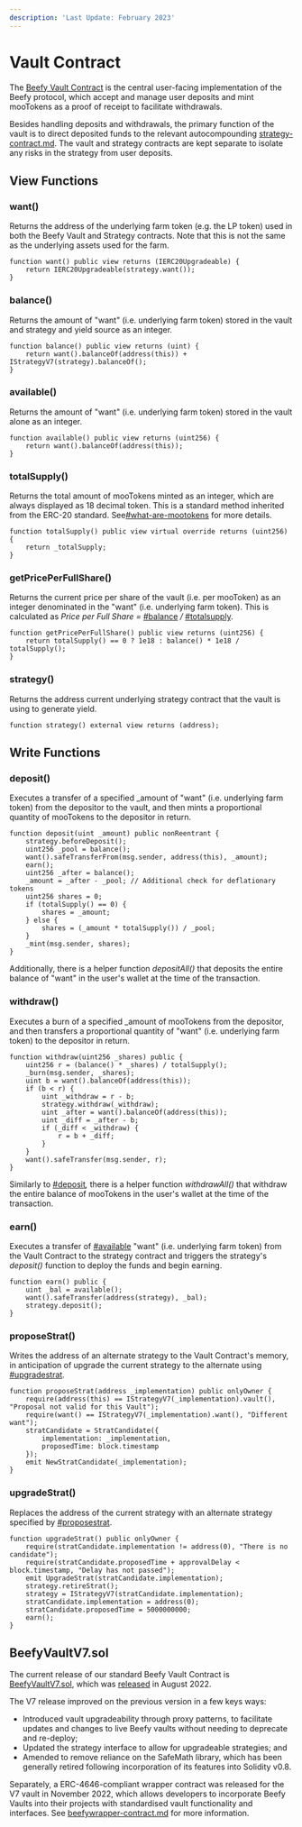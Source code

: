 ```yaml
---
description: 'Last Update: February 2023'
---
```


# Vault Contract

The [Beefy Vault Contract](https://github.com/beefyfinance/beefy-contracts/blob/master/contracts/BIFI/vaults/BeefyVaultV7.sol) is the central user-facing implementation of the Beefy protocol, which accept and manage user deposits and mint mooTokens as a proof of receipt to facilitate withdrawals.&#x20;

Besides handling deposits and withdrawals, the primary function of the vault is to direct deposited funds to the relevant autocompounding [strategy-contract.md](strategy-contract.md "mention"). The vault and strategy contracts are kept separate to isolate any risks in the strategy from user deposits.

## View Functions

### want()

Returns the address of the underlying farm token (e.g. the LP token) used in both the Beefy Vault and Strategy contracts. Note that this is not the same as the underlying assets used for the farm.

```solidity
function want() public view returns (IERC20Upgradeable) {
    return IERC20Upgradeable(strategy.want());
}
```

### balance()

Returns the amount of "want" (i.e. underlying farm token) stored in the vault and strategy and yield source as an integer.

```solidity
function balance() public view returns (uint) {
    return want().balanceOf(address(this)) + IStrategyV7(strategy).balanceOf();
}
```

### available()

Returns the amount of "want" (i.e. underlying farm token) stored in the vault alone as an integer.

```solidity
function available() public view returns (uint256) {
    return want().balanceOf(address(this));
}
```

### totalSupply()

Returns the total amount of mooTokens minted as an integer, which are always displayed as 18 decimal token. This is a standard method inherited from the ERC-20 standard. See[#what-are-mootokens](../products/vaults.md#what-are-mootokens "mention") for more details.

```solidity
function totalSupply() public view virtual override returns (uint256) {
    return _totalSupply;
}
```

### getPricePerFullShare()

Returns the current price per share of the vault (i.e. per mooToken) as an integer denominated in the "want" (i.e. underlying farm token). This is calculated as _Price per Full Share =_ [#balance](beefy-vault-v6.md#balance "mention") _/_ [#totalsupply](beefy-vault-v6.md#totalsupply "mention").

```solidity
function getPricePerFullShare() public view returns (uint256) {
    return totalSupply() == 0 ? 1e18 : balance() * 1e18 / totalSupply();
}
```

### strategy()

Returns the address current underlying strategy contract that the vault is using to generate yield.

```solidity
function strategy() external view returns (address);
```

## Write Functions

### deposit()

Executes a transfer of a specified \_amount of "want" (i.e. underlying farm token) from the depositor to the vault, and then mints a proportional quantity of mooTokens to the depositor in return.

```solidity
function deposit(uint _amount) public nonReentrant {
    strategy.beforeDeposit();
    uint256 _pool = balance();
    want().safeTransferFrom(msg.sender, address(this), _amount);
    earn();
    uint256 _after = balance();
    _amount = _after - _pool; // Additional check for deflationary tokens
    uint256 shares = 0;
    if (totalSupply() == 0) {
        shares = _amount;
    } else {
        shares = (_amount * totalSupply()) / _pool;
    }
    _mint(msg.sender, shares);
}
```

Additionally, there is a helper function _depositAll()_ that deposits the entire balance of "want" in the user's wallet at the time of the transaction.

### withdraw()

Executes a burn of a specified \_amount of mooTokens from the depositor, and then transfers a proportional quantity of "want" (i.e. underlying farm token) to the depositor in return.

```solidity
function withdraw(uint256 _shares) public {
    uint256 r = (balance() * _shares) / totalSupply();
    _burn(msg.sender, _shares);
    uint b = want().balanceOf(address(this));
    if (b < r) {
        uint _withdraw = r - b;
        strategy.withdraw(_withdraw);
        uint _after = want().balanceOf(address(this));
        uint _diff = _after - b;
        if (_diff < _withdraw) {
            r = b + _diff;
        }
    }
    want().safeTransfer(msg.sender, r);
}
```

Similarly to [#deposit](beefy-vault-v6.md#deposit "mention")_,_ there is a helper function _withdrawAll()_ that withdraw the entire balance of mooTokens in the user's wallet at the time of the transaction.

### earn()

Executes a transfer of [#available](beefy-vault-v6.md#available "mention") "want" (i.e. underlying farm token) from the Vault Contract to the strategy contract and triggers the strategy's _deposit()_ function to deploy the funds and begin earning.

```solidity
function earn() public {
    uint _bal = available();
    want().safeTransfer(address(strategy), _bal);
    strategy.deposit();
}
```

### proposeStrat()

Writes the address of an alternate strategy to the Vault Contract's memory, in anticipation of upgrade the current strategy to the alternate using [#upgradestrat](beefy-vault-v6.md#upgradestrat "mention").

```solidity
function proposeStrat(address _implementation) public onlyOwner {
    require(address(this) == IStrategyV7(_implementation).vault(), "Proposal not valid for this Vault");
    require(want() == IStrategyV7(_implementation).want(), "Different want");
    stratCandidate = StratCandidate({
        implementation: _implementation,
        proposedTime: block.timestamp
    });
    emit NewStratCandidate(_implementation);
}
```

### upgradeStrat()

Replaces the address of the current strategy with an alternate strategy specified by [#proposestrat](beefy-vault-v6.md#proposestrat "mention").

```solidity
function upgradeStrat() public onlyOwner {
    require(stratCandidate.implementation != address(0), "There is no candidate");
    require(stratCandidate.proposedTime + approvalDelay < block.timestamp, "Delay has not passed");
    emit UpgradeStrat(stratCandidate.implementation);
    strategy.retireStrat();
    strategy = IStrategyV7(stratCandidate.implementation);
    stratCandidate.implementation = address(0);
    stratCandidate.proposedTime = 5000000000;
    earn();
}
```

## BeefyVaultV7.sol

The current release of our standard Beefy Vault Contract is [BeefyVaultV7.sol](https://github.com/beefyfinance/beefy-contracts/blob/master/contracts/BIFI/vaults/BeefyVaultV7.sol), which was [released](https://github.com/beefyfinance/beefy-contracts/pull/83) in August 2022.&#x20;

The V7 release improved on the previous version in a few keys ways:

* Introduced vault upgradeability through proxy patterns, to facilitate updates and changes to live Beefy vaults without needing to deprecate and re-deploy;
* Updated the strategy interface to allow for upgradeable strategies; and
* Amended to remove reliance on the SafeMath library, which has been generally retired following incorporation of its features into Solidity v0.8.

Separately, a ERC-4646-compliant wrapper contract was released for the V7 vault in November 2022, which allows developers to incorporate Beefy Vaults into their projects with standardised vault functionality and interfaces. See [beefywrapper-contract.md](other-beefy-contracts/beefywrapper-contract.md "mention") for more information.
